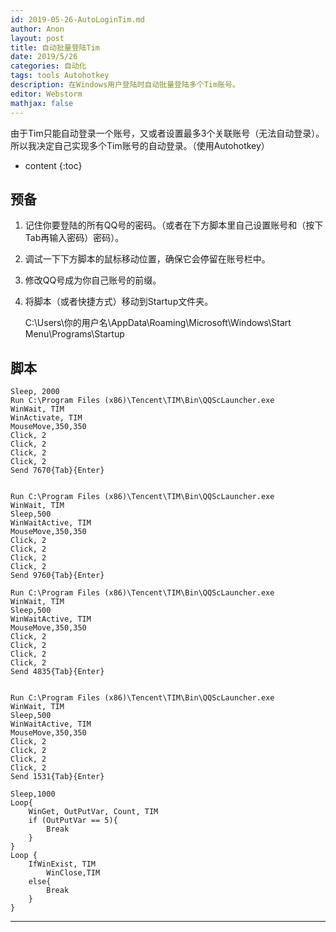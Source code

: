 ```yaml
---
id: 2019-05-26-AutoLoginTim.md
author: Anon
layout: post
title: 自动批量登陆Tim
date: 2019/5/26
categories: 自动化 
tags: tools Autohotkey
description: 在Windows用户登陆时自动批量登陆多个Tim账号。
editor: Webstorm
mathjax: false
---
```


由于Tim只能自动登录一个账号，又或者设置最多3个关联账号（无法自动登录）。所以我决定自己实现多个Tim账号的自动登录。（使用Autohotkey）

* content
{:toc}

## 预备
1. 记住你要登陆的所有QQ号的密码。（或者在下方脚本里自己设置账号和（按下Tab再输入密码）密码）。
2. 调试一下下方脚本的鼠标移动位置，确保它会停留在账号栏中。
3. 修改QQ号成为你自己账号的前缀。
4. 将脚本（或者快捷方式）移动到Startup文件夹。
    
    C:\Users\你的用户名\AppData\Roaming\Microsoft\Windows\Start Menu\Programs\Startup
## 脚本
```
Sleep, 2000
Run C:\Program Files (x86)\Tencent\TIM\Bin\QQScLauncher.exe
WinWait, TIM
WinActivate, TIM
MouseMove,350,350
Click, 2
Click, 2
Click, 2
Click, 2
Send 7670{Tab}{Enter}


Run C:\Program Files (x86)\Tencent\TIM\Bin\QQScLauncher.exe
WinWait, TIM
Sleep,500
WinWaitActive, TIM
MouseMove,350,350
Click, 2
Click, 2
Click, 2
Click, 2
Send 9760{Tab}{Enter}

Run C:\Program Files (x86)\Tencent\TIM\Bin\QQScLauncher.exe
WinWait, TIM
Sleep,500
WinWaitActive, TIM
MouseMove,350,350
Click, 2
Click, 2
Click, 2
Click, 2
Send 4835{Tab}{Enter}


Run C:\Program Files (x86)\Tencent\TIM\Bin\QQScLauncher.exe
WinWait, TIM
Sleep,500
WinWaitActive, TIM
MouseMove,350,350
Click, 2
Click, 2
Click, 2
Click, 2
Send 1531{Tab}{Enter}

Sleep,1000
Loop{
	WinGet, OutPutVar, Count, TIM
	if (OutPutVar == 5){
		Break
	}
}
Loop {
	IfWinExist, TIM
	    WinClose,TIM
	else{
		Break
	}
}   
```

___




